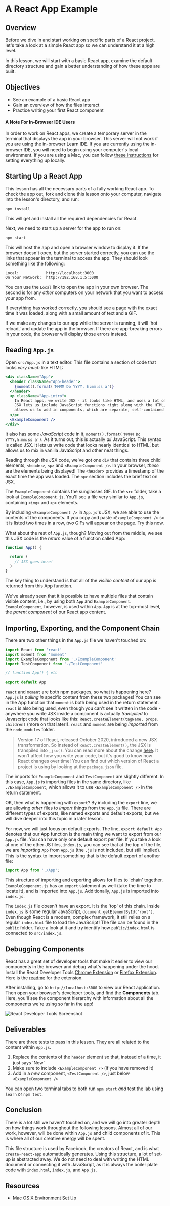 # A React App Example

## Overview

Before we dive in and start working on specific parts of a React project, let's
take a look at a simple React app so we can understand it at a high level.

In this lesson, we will start with a basic React app, examine the default
directory structure and gain a better understanding of how these apps are built.

## Objectives

- See an example of a basic React app
- Gain an overview of how the files interact
- Practice writing your first React component

#### A Note For In-Browser IDE Users

In order to work on React apps, we create a temporary server in the terminal
that displays the app in your browser. This server will not work if you are
using the in-browser Learn IDE. If you are currently using the in-browser IDE,
you will need to begin using your computer's local environment. If you are using
a Mac, you can follow [these instructions][setup] for setting everything up
locally.

## Starting Up a React App

This lesson has all the necessary parts of a fully working React app. To check
the app out, fork and clone this lesson onto your computer, navigate into the
lesson's directory, and run:

```sh
npm install
```

This will get and install all the required dependencies for React.

Next, we need to start up a server for the app to run on:

```sh
npm start
```

This will host the app and open a browser window to display it. If the browser
doesn't open, but the server started correctly, you can use the links that
appear in the terminal to access the app. They should look something like the
following:

```sh
Local:            http://localhost:3000
On Your Network:  http://192.168.1.5:3000
```

You can use the `Local` link to open the app in your own browser. The second is
for any _other_ computers on your network that you want to access your app from.

If everything has worked correctly, you should see a page with the exact time it
was loaded, along with a small amount of text and a GIF.

If we make any changes to our app while the server is running, it will 'hot
reload,' and update the app in the browser. If there are app-breaking errors in
your code, the browser will display those errors instead.

## Reading `App.js`

Open `src/App.js` in a text editor. This file contains a section of code that
looks _very much_ like HTML:

```jsx
<div className="App">
  <header className="App-header">
    {moment().format('MMMM Do YYYY, h:mm:ss a')}
  </header>
  <p className="App-intro">
    In React apps, we write JSX - it looks like HTML, and uses a lot of HTML syntax.
    JSX lets us include JavaScript functions right along with the HTML, and also
    allows us to add in components, which are separate, self-contained chunks of JSX.
  </p>
  <ExampleComponent />
</div>
```

It also has some _JavaScript_ code in it, `moment().format('MMMM Do YYYY,h:mm:ss a')`. 
As it turns out, this is actually _all_ JavaScript. This syntax is
called JSX. It lets us write code that looks nearly identical to HTML, but
allows us to mix in vanilla JavaScript and other neat things.

Reading through the JSX code, we've got one `div` that contains three child
elements, `<header>`, `<p>` and `<ExampleComponent />`. In your browser, _these_
are the elements being displayed! The `<header>` provides a timestamp of the
exact time the app was loaded. The `<p>` section includes the brief text on JSX.

The `ExampleComponent` contains the sunglasses GIF. In the `src` folder, take a
look at `ExampleComponent.js`. You'll see a file very similar to `App.js`,
containing `<img>` and `<p>` elements.

By including `<ExampleComponent />` in `App.js`'s JSX, we are able to use the
contents of the components. If you copy and paste `<ExampleComponent />` so it
is listed two times in a row, _two_ GIFs will appear on the page. Try this now.

What about the rest of `App.js`, though? Moving out from the middle, we see this
JSX code is the _return_ value of a function called App:

```js
function App() {

  return (
    // JSX goes here!
  )
}
```


The key thing to understand is that all of the _visible content_ of our app is
returned from this App function.

We've already seen that it is possible to have multiple files that contain
visible content, i.e., by using both `App` and `ExampleComponent`.
`ExampleComponent`, however, is used within `App`. `App` is at the top-most
level, the _parent component_ of our React app content.

## Importing, Exporting, and the Component Chain

There are two other things in the `App.js` file we haven't touched on:

```js
import React from 'react'
import moment from 'moment'
import ExampleComponent from './ExampleComponent'
import TestComponent from './TestComponent'

// function App() { etc

export default App
```

`react` and `moment` are both npm packages, so what is happening here? `App.js`
is _pulling in_ specific content from these two packages! You can see in the App
function that `moment` is both being used in the return statement. `react` is also
being used, even though you can't see it written in the code - anywhere you write JSX 
inside a component is actually _transpiled_ to Javascript code that looks like this: 
`React.createElement(tagName, props, children)` (more on that later!). `react` and `moment` 
are being _imported_ from the `node_modules` folder.

> Version 17 of React, released October 2020, introduced a new JSX transformation. 
> So instead of `React.createElement()`, the JSX is transpiled into `_jsx()`. You can 
> read more about the change [here][jsx]. It won't affect how you write your code, but
> it's good to know how React changes over time! You can find out which version of 
> React a project is using by looking at the `package.json` file.

The imports for `ExampleComponent` and `TestComponent` are slightly different.
In this case, `App.js` is importing files in the same directory, like
`./ExampleComponent`, which allows it to use `<ExampleComponent />` in the
return statement.

OK, then what is happening with `export`? By including the `export` line, we are
allowing _other_ files to _import_ things from the `App.js` file. There are different types
of exports, like named exports and default exports, but we will dive deeper into this topic in a later lesson. 

For now, we will just focus on default exports. The line, `export default App` denotes that
our App function is the main thing we want to export from our `App.js` file. You
can have only one default export per file. If you take a look at one of the
other JS files, `index.js`, you can see that at the top of the file, we are
_importing_ `App` from `App.js` (the `.js` is not
included, but still implied). This is the syntax to import something that is the
default export of another file:

```js
import App from './App';
```

This structure of importing and exporting allows for files to 'chain' together.
`ExampleComponent.js` has an `export` statement as well (take the time to locate
it), and is imported into `App.js`. Additionally, `App.js` is imported into
`index.js`.

The `index.js` file doesn't have an export. It is the 'top' of this chain.
Inside `index.js` is some regular JavaScript, `document.getElementById('root')`.
Even though React is a modern, complex framework, it still relies on a regular
`index.html` file to load the JavaScript! The file can be found in the `public`
folder. Take a look at it and try identify how `public/index.html` is connected
to `src/index.js`.

## Debugging Components

React has a great set of developer tools that make it easier to view our
components in the browser and debug what's happening under the hood. Install the
React Developer Tools [Chrome Extension][devtools-chrome] or
[Firefox Extension][devtools-firefox]. Here is the [readme][devtools-readme] for
the extension.

After installing, go to `http://localhost:3000` to view our React application.
Then open your browser's developer tools, and find the **Components** tab. Here,
you'll see the component hierarchy with information about all the components
we're using so far in the app!

![React Developer Tools Screenshot](devtools.png)

## Deliverables

There are three tests to pass in this lesson. They are all related to the
content within `App.js`.

1. Replace the contents of the `header` element so that, instead of a time, it just says 'Now'
2. Make sure to include `<ExampleComponent />` (if you have removed it)
3. Add in a _new_ component, `<TestComponent />`, just below `<ExampleComponent />`

You can open two terminal tabs to both run `npm start` _and_ test the lab using
`learn` or `npm test`.

## Conclusion

There is a lot still we haven't touched on, and we will go into greater depth on
how things work throughout the following lessons. Almost all of our work,
however, will be done within `App.js` and child components of it. This is where
all of our creative energy will be spent.

This file structure is used by Facebook, the creators of React, and is what
`create-react-app` automatically generates. Using this structure, a lot of
set-up is abstracted away. We do not need to deal with writing the HTML document
or connecting it with JavaScript, as it is always the boiler plate code with
`index.html`, `index.js`, and `App.js`.

## Resources

- [Mac OS X Environment Set Up][setup]


[setup]: https://help.learn.co/technical-support/local-environment/mac-osx-manual-environment-set-up
[jsx]: https://reactjs.org/blog/2020/09/22/introducing-the-new-jsx-transform.html
[devtools-chrome]: https://chrome.google.com/webstore/detail/react-developer-tools/fmkadmapgofadopljbjfkapdkoienihi?hl=en
[devtools-firefox]: https://addons.mozilla.org/en-US/firefox/addon/react-devtools/
[devtools-readme]: https://www.npmjs.com/package/react-devtools
